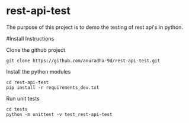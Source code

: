 # rest-api-test

The purpose of this project is to demo the testing of rest api's in python.

#Install Instructions

Clone the github project
```
git clone https://github.com/anuradha-9d/rest-api-test.git
```

Install the python modules

```
cd rest-api-test
pip install -r requirements_dev.txt
```

Run unit tests

```
cd tests
python -m unittest -v test_rest-api-test
```
